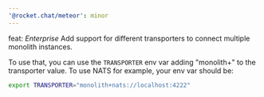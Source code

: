 ```yaml
---
'@rocket.chat/meteor': minor
---
```


feat: *Enterprise* Add support for different transporters to connect multiple monolith instances.

To use that, you can use the `TRANSPORTER` env var adding "monolith+" to the transporter value. To use NATS for example, your env var should be:

```bash
export TRANSPORTER="monolith+nats://localhost:4222"
```
